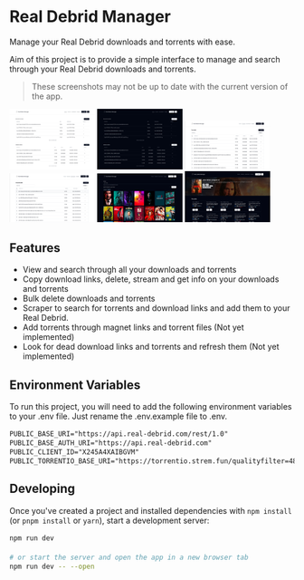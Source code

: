 # Real Debrid Manager

Manage your Real Debrid downloads and torrents with ease.

Aim of this project is to provide a simple interface to manage and search through your Real Debrid downloads and torrents.

> These screenshots may not be up to date with the current version of the app.

<img src="https://github.com/AyushSehrawat/rdm/raw/main/assets/homepage-light.jpeg" width="30%"></img> <img src="https://github.com/AyushSehrawat/rdm/raw/main/assets/homepage-dark.jpeg" width="30%"></img> <img src="https://github.com/AyushSehrawat/rdm/raw/main/assets/app-torrents.png" width="30%"></img> <img src="https://github.com/AyushSehrawat/rdm/raw/main/assets/app-downloads.png" width="30%"></img> <img src="https://github.com/AyushSehrawat/rdm/raw/main/assets/app-scraper.png" width="30%"></img> <img src="https://github.com/AyushSehrawat/rdm/raw/main/assets/app-scraper-result.png" width="30%"></img>

## Features

- View and search through all your downloads and torrents
- Copy download links, delete, stream and get info on your downloads and torrents
- Bulk delete downloads and torrents
- Scraper to search for torrents and download links and add them to your Real Debrid.
- Add torrents through magnet links and torrent files (Not yet implemented)
- Look for dead download links and torrents and refresh them (Not yet implemented)

## Environment Variables

To run this project, you will need to add the following environment variables to your .env file. Just rename the .env.example file to .env.

```
PUBLIC_BASE_URI="https://api.real-debrid.com/rest/1.0"
PUBLIC_BASE_AUTH_URI="https://api.real-debrid.com"
PUBLIC_CLIENT_ID="X245A4XAIBGVM"
PUBLIC_TORRENTIO_BASE_URI="https://torrentio.strem.fun/qualityfilter=480p,other,scr,cam,unknown|debridoptions=nodownloadlinks|realdebrid="
```

## Developing

Once you've created a project and installed dependencies with `npm install` (or `pnpm install` or `yarn`), start a development server:

```bash
npm run dev

# or start the server and open the app in a new browser tab
npm run dev -- --open
```
